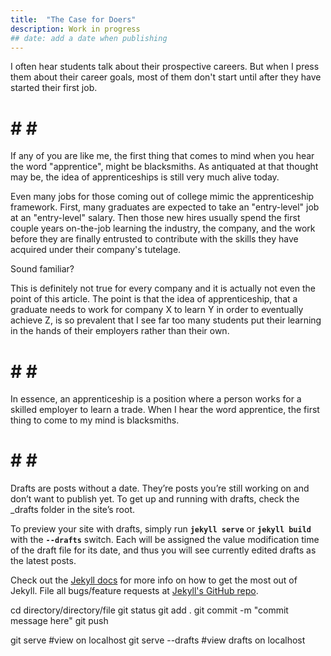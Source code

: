 ```yaml
---
title:  "The Case for Doers"
description: Work in progress
## date: add a date when publishing
---
```


I often hear students talk about their prospective careers. But when I press them about their career goals, most of them don't start until after they have started their first job.



# # # #

If any of you are like me, the first thing that comes to mind when you hear the word "apprentice", might be blacksmiths. As antiquated at that thought may be, the idea of apprenticeships is still very much alive today.

Even many jobs for those coming out of college mimic the apprenticeship framework. First, many graduates are expected to take an "entry-level" job at an "entry-level" salary. Then those new hires usually spend the first couple years on-the-job learning the industry, the company, and the work before they are finally entrusted to contribute with the skills they have acquired under their company's tutelage.

Sound familiar?

This is definitely not true for every company and it is actually not even the point of this article. The point is that the idea of apprenticeship, that a graduate needs to work for company X to learn Y in order to eventually achieve Z, is so prevalent that I see far too many students put their learning in the hands of their employers rather than their own.

# # # #

In essence, an apprenticeship is a position where a person works for a skilled employer to learn a trade. When I hear the word apprentice, the first thing to come to my mind is blacksmiths.

# # # #

Drafts are posts without a date. They’re posts you’re still working on and don’t want to publish yet. To get up and running with drafts, check the _drafts folder in the site’s root.

To preview your site with drafts, simply run **`jekyll serve`** or **`jekyll build`** with the **`--drafts`** switch. Each will be assigned the value modification time of the draft file for its date, and thus you will see currently edited drafts as the latest posts.

Check out the [Jekyll docs][jekyll] for more info on how to get the most out of Jekyll. File all bugs/feature requests at [Jekyll's GitHub repo][jekyll-gh].

cd directory/directory/file
git status
git add .
git commit -m "commit message here"
git push

git serve #view on localhost
git serve --drafts #view drafts on localhost

[jekyll-gh]: https://github.com/mojombo/jekyll
[jekyll]:    http://jekyllrb.com
